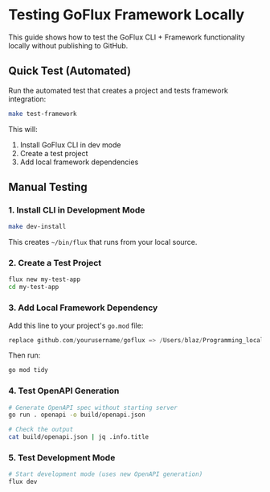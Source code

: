 # Testing GoFlux Framework Locally

This guide shows how to test the GoFlux CLI + Framework functionality locally without publishing to GitHub.

## Quick Test (Automated)

Run the automated test that creates a project and tests framework integration:

```bash
make test-framework
```

This will:

1. Install GoFlux CLI in dev mode
2. Create a test project
3. Add local framework dependencies

## Manual Testing

### 1. Install CLI in Development Mode

```bash
make dev-install
```

This creates `~/bin/flux` that runs from your local source.

### 2. Create a Test Project

```bash
flux new my-test-app
cd my-test-app
```

### 3. Add Local Framework Dependency

Add this line to your project's `go.mod` file:

```go
replace github.com/yourusername/goflux => /Users/blaz/Programming_local/Projects/gofusion
```

Then run:

```bash
go mod tidy
```

### 4. Test OpenAPI Generation

```bash
# Generate OpenAPI spec without starting server
go run . openapi -o build/openapi.json

# Check the output
cat build/openapi.json | jq .info.title
```

### 5. Test Development Mode

```bash
# Start development mode (uses new OpenAPI generation)
flux dev
```
